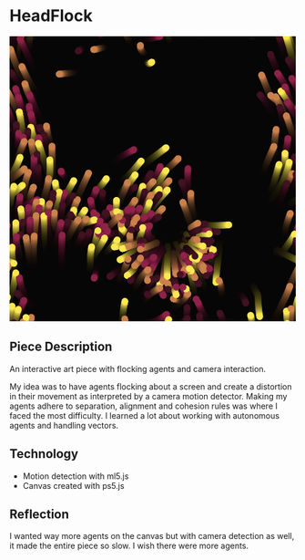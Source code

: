 # HeadFlock

![Screenshot of the HeadFlock art piece](/capture.png)

## Piece Description

An interactive art piece with flocking agents and camera interaction.

My idea was to have agents flocking about a screen and create a distortion in their movement as interpreted by a camera motion detector. Making my agents adhere to separation, alignment and cohesion rules was where I faced the most difficulty. I learned a lot about working with autonomous agents and handling vectors.

## Technology

- Motion detection with ml5.js
- Canvas created with ps5.js

## Reflection

I wanted way more agents on the canvas but with camera detection as well, it made the entire piece so slow. I wish there were more agents.
